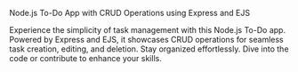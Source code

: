 Node.js To-Do App with CRUD Operations using Express and EJS

Experience the simplicity of task management with this Node.js To-Do app. Powered by Express and EJS, it showcases CRUD operations for seamless task creation, editing, and deletion. Stay organized effortlessly. Dive into the code or contribute to enhance your skills.
